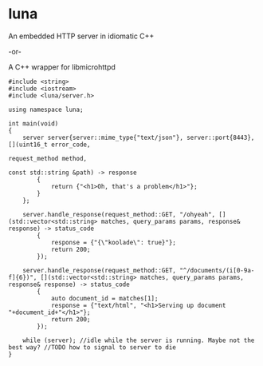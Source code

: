 # luna

An embedded HTTP server in idiomatic C++

-or-

A C++ wrapper for libmicrohttpd

    #include <string>
    #include <iostream>
    #include <luna/server.h>
    
    using namespace luna;
    
    int main(void)
    {
        server server{server::mime_type{"text/json"}, server::port{8443}, [](uint16_t error_code,
                                                                             request_method method,
                                                                             const std::string &path) -> response
            {
                return {"<h1>Oh, that's a problem</h1>"};
            }
        };
    
        server.handle_response(request_method::GET, "/ohyeah", [](std::vector<std::string> matches, query_params params, response& response) -> status_code
            {
                response = {"{\"koolade\": true}"};
                return 200;
            });
    
        server.handle_response(request_method::GET, "^/documents/(i[0-9a-f]{6})", [](std::vector<std::string> matches, query_params params, response& response) -> status_code
            {
                auto document_id = matches[1];
                response = {"text/html", "<h1>Serving up document "+document_id+"</h1>"};
                return 200;
            });
    
        while (server); //idle while the server is running. Maybe not the best way? //TODO how to signal to server to die
    }